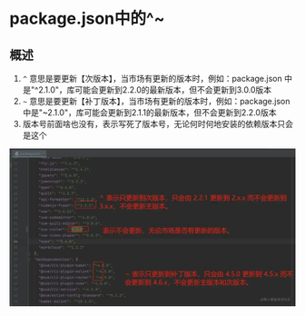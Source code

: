 # package.json中的^~

## 概述

1. `^` 意思是要更新【次版本】，当市场有更新的版本时，例如：package.json 中是"^2.1.0"，库可能会更新到2.2.0的最新版本，但不会更新到3.0.0版本
2. `~` 意思是要更新【补丁版本】，当市场有更新的版本时，例如：package.json 中是"~2.1.0"，库可能会更新到2.1.1的最新版本，但不会更新到2.2.0版本
3. 版本号前面啥也没有，表示写死了版本号，无论何时何地安装的依赖版本只会是这个

  ![package.json中的^~](images/package.json中的^~.jpg)
